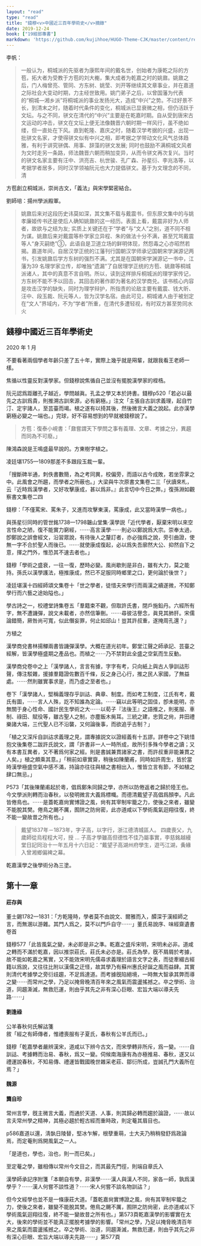 ```yaml
---
layout: "read"
type: "read"
title: "錢穆<v>中國近三百年學術史</v>摘錄"
date: 2019-12-24
book: ["19經部專書"]
markdown: 'https://github.com/kujihhoe/HUGO-Theme-CJK/master/content/read/19-經部專書/005-學術史.md'
---
```


李帆：

> 一般认为，桐城派的先驱者为康熙年间的戴名世，创始者为康乾之际的方苞，拓大者为受教于方苞的刘大櫆，集大成者为乾嘉之时的姚鼐。姚鼐之后，门人梅曾亮、管同、方东树、姚莹、刘开等继续其文章事业，并在嘉道之际社会大变动时期，力主经世致用。姚门弟子之后，以曾国藩为代表的“桐城—湘乡派”将桐城派的事业发扬光大，造成“中兴”之势。不过好景不长，到清末之时，随着时代条件的变化，桐城派已显衰微之相，但仍活跃于文坛。与之不同，骈文在清代的“中兴”主要是在乾嘉时期。自从受到唐宋古文运动的冲击，骈文在文坛上便无法像魏晋六朝时期一样风行，虽不绝如缕，但一直处在下风。直到乾隆、嘉庆之时，随着汉学考据的兴盛，出现一批骈文名家，才使得骈文似有中兴之相，即考据之学带动文化风气总体趋雅，有利于讲究骈偶、用事、辞藻的骈文发展; 同时也鼓励不满桐城文风者为文时走另一条路，师法魏晋六朝而稍加变异，从而令骈文再次复兴。当时的骈文名家主要有汪中、洪亮吉、杭世骏、孔广森、孙星衍、李兆洛等，以考据学者居多，同时汉学领袖阮元也大力提倡骈文。基于为文理念的不同，清

方苞創立桐城派，崇尚古文，「義法」與宋學緊密結合。

劉師培：揚州學派殿軍。

> 姚鼐后来对这段历史讳莫如深，其文集不载与戴震书，但<v>东原文集</v>中的<v>与姚孝廉姬传书</v>还是使后人确知姚鼐的这一经历。表面上看，戴震非好为人师者，故欲与之结为友; 实质上关键还在于“学者”与“文人”之别，道不同不相为谋。姚鼐后来对戴震等朴学家立异程、朱的做法十分不满，甚至咒骂戴震等人“身灭嗣绝”③，此语自是卫道立场的鲜明体现，然怨毒之心亦昭然若揭。嘉道年间，自居汉学正统的江藩刊行<v>国朝汉学师承记</v><v>国朝宋学渊源记</v>两书，引发姚鼐后学方东树的强烈不满。尤其是在<v>国朝宋学渊源记</v>一书中，江藩为39 名理学家立传，却唯独“遗漏”了自居理学正统的方苞、姚鼐等桐城派诸人，其中的真意不言自明。所以，读到这样排斥桐城派的理学家传记，方东树不能不予以回击，其回击的著作即为著名的<v>汉学商兑</v>。该书核心内容是攻击汉学的缺失，同时为理学辩护，所指责的论敌主要有戴震、钱大昕、汪中、段玉裁、阮元等人，皆为汉学名宿。由此可见，桐城诸人由于被划定在“文人”界域内，不为“学者”所重，在清代多遭轻视，有时双方甚至势同水火

## 錢穆<v>中國近三百年學術史</v>

2020 年 1 月

不要看著兩個學者年齡只差了五十年，實際上幾乎就是㒳輩，就跟我看王老師一樣。

焦循以性靈反對漢學家。但錢穆說焦循自己並沒有擺脫漢學家的桎梏。

阮元認爲距離孔子越近，學問越眞。孔孟之學又本於詩書。錢穆p520「若必以最先之古訓爲貴，則推溯古訓來源，必有窮極。」注文「主張自古訓求義理，起自竹汀、定宇諸人，至芸臺而竭。植之遂有以掎其後，然後微言大義之說起。此亦漢學窮極必變之一端也。」完球，好不容易想到的早就被錢穆說了。

> 方苞：<v>復泰小峴書</v>：「鼐嘗謂天下學問之事有義理、文章、考據之分，異趨而同為不可廢。」

陳鴻森說是王鳴盛最早說的。方東樹字植之。

凌廷堪1755—1809那差不多跟段玉裁一輩。

「搜斷碑半通，刺佚書數簡，為之考同異，校偏旁，而語以古今成敗，若坐雰雺之中。此風會之所趨，而學者之所蔽也。」<v>大梁與牛次原書</v>文集卷二三「伏讀來札，云『近時爲漢學者，又好攻擊康成，甚以爲非。』此言切中今日之弊。」<v>復孫淵如觀察書</v>文集卷二四

錢穆：「不僅罵宋、罵朱子，又進而攻擊東漢，罵康成，此又當時漢學一病也。」

與孫星衍同時的管世銘1738—1798<v>韞山堂集·漢學説</v>「近代學者，厭棄宋明以來空言性命之陋，復不能實力窮經，⋯⋯高言漢學⋯⋯則必以鄭說爲大宗。崇奉太過，卽鄭說之誤會經文，沿習眾說，有待後人之釐訂者，亦必強爲之說，旁引曲證，使無一字不合於聖人而後已。⋯⋯就使康成復起，必以爲失吾廓然大公、抑然自下之意，揮之門外，惟恐其不速去者也。」

錢穆「學術之盛衰，一往一復，歷時必變。風尚歇則是非白，雖有大力，莫之能持。孫氏以漢學護法，極推康成，然已不足服同時鄉里之口，更何論於後世？」

凌廷堪<v>漢十四經師頌</v>文集卷十「世之學者，徒惜夫宋學行而兩漢之續遂微，不知鄭學行而六藝之途始隘也。」

<v>學古詩之一</v>，<v>校禮堂詩集卷五</v>「羣籍束不觀，但取許氏書，閉戶施鉛丹。六經所有字，無不遭譏彈，說文未載者，亦然信筆刪。⋯⋯尋彼沽譽念，眞見其肺肝。宋儒論錯簡，厥咎尚可寬，似此僭妄罪，何止如邱山！豈其許叔重，遂掩周孔還？」

方植之

<v>漢學商兌</v><v>書林揚觶</v>兩書皆譏彈漢學。大概在道光初年。鄭堂<n>江聲</n>之師承記、芸臺之經解，皆漢學極盛期之產品也。而植之⋯⋯乃不禁對此全盛之空氣而生反動。

<v>漢學商兌</v>卷中之上「漢學諸人，言言有據，字字有考，只向紙上與古人爭訓詁形聲，傳注駁雜，援據羣籍證佐數百千條，反之身己心行，推之民人家國，了無益處。⋯⋯然則雖實事求是，而乃虛之至者也。」

卷下「漢學諸人，堅稱義理存乎訓詁、典章、制度。而如<v>考工</v>制度，江氏有考，戴氏有圖，⋯⋯言人人殊，訖不知誰為定論。⋯⋯竊以此等明之固佳，卽未能明，亦無關于身心性命、國計民生學術之大⋯⋯以荀子『法後王』之語推之，則冕服、車制、祿田、賦役等，雖古聖人之制，亦塵飯木胔耳。三統之建，忠質之尙，井田禮樂諸大端，三代聖人已不沿襲，又何論後事，而欲追乎古制？」

「植之又深斥自訓詁求義理之見，謂專據説文以證經義有十五謬。<n>詳卷中之下姚<v>惜抱文後集</v>卷二跋許氏說文，謂「許書非一人一時所成，故所引多殊今學者之讀；又有本書互異者，又不著爲何家之經。則是書誠兼貫諸家之書，而許叔重非能兼貫之人矣。」植之頗乘其意。</n>」「稍前如章實齋，稍後如陳蘭甫，同時如許周生，皆於當時漢學極盛空氣中感不滿，持論亦往往與植之書相出入，惟皆立言有節，不如植之肆口無忌。」

P573「其後陳蘭甫起於粵，倡爲鄭朱同歸之學，亦所以防倦返者之歸於陸王也。今文學派則轉而治春秋，以發明微言大義爲標幟。而德清戴望子高倡爲顏李。凡此皆倦鳥也。⋯⋯是蓋乾嘉尙實博證之風，尙有其宰制牢籠之力，使後之來者，雖變不能脫其樊。倦鳥之颺不厲，囿阱之防尙密，此亦道咸以下學術風氣迴翔往復，終不能一變故昔之所有也。」

> 戴望<n>1837年－1873年</n>，字子高，以字行，浙江德清城區人。 四歲喪父，九歲師從烏程程大可，授 ... 子高才學雖高但德性不佳乃屬事實，李慈銘<v>越縵堂日記</v>同治十一年五月十六日記：“戴望子高湖州府學生，遊丐江湖，夤緣入曾湘鄉偏裨之幕。

乾嘉漢學之後學術分為三塗。

## 第十一章

#### 莊存與

董士錫<n>1782—1831</n>：「方乾隆時，學者莫不由說文、爾雅而入，醰深于漢經師之言，而無溷以游雜。其門人爲之，莫不以門戶自守⋯⋯」<n>董氏易說序、味經齋遺書卷首</n>

錢穆577「此皆風氣之變，未必即是非之準。乾嘉之盛斥宋明，宋明未必非。道咸之轉而不滿於乾嘉，因以推崇莊氏，莊氏未必亦是。莊氏為學，旣不屑屑於考據，故不能如乾嘉之篤實，又不能效宋明先儒尋求義理於語言文字之表，而徒牽綴古經籍以爲說，又往往比附以漢儒之迂怪，故其學乃有蘇州惠氏好誕之風而益肆。其實則清代考據學之旁衍歧趨，不足爲達道。而考據旣陷絕境，一時無大智承其弊而導之變⋯⋯而常州之學，乃足以掩脅晚清百年來之風氣而震盪搖撼之。卒之學術、治道，同趨澌滅，無救厄運，則由乎其先之非有深心巨眼、宏旨大端以導夫先路⋯⋯」

#### 劉逢祿

<v>公羊春秋何氏解詁箋</v>敘「經之有師傳者，惟禮喪服有子夏氏，春秋有公羊氏而已。」

錢穆「乾嘉學者嚴辨漢宋，道咸以下辨今古文，而宋學轉非所斥，爲一變。⋯⋯自訓詁、考據轉而治易、春秋，爲又一變。伺候南海康有為亦極推易、春秋，遂又以禮運說春秋，不知易傳、禮運皆戰國晚世雜采老莊、鄒衍所成，豈誠孔門大義所在焉？」

#### 魏源

#### 龔自珍

常州言學，旣主微言大義，而通於天道、人事，則其歸必轉而趨於論證，⋯⋯故以言夫常州學之精神，其極必趨於輕古經而重時政，則定菴其眉目也。

p586嘉道以還，淸埶日陵替，堅冰乍解，根孽重萌，士大夫乃稍稍發舒爲政論焉，而定菴則爲開風氣之一人。

「是道也，學也，治也，則一而已矣。」

至定菴之學，雖相傳以常州今文目之，而其最先門徑，則端自章氏入

<v>漢學師承記</v>序附箋「本朝自有學，非漢學⋯⋯漢人與漢人不同，家各一師，孰爲漢學乎？⋯⋯漢人何嘗不談性道？⋯⋯宋人何嘗不談名物訓詁？」



但今文經學也並不是一條康莊大道。「蓋乾嘉尙實博證之風，尙有其宰制牢籠之力，使後之來者，雖變不能脫其樊。倦鳥之颺不厲，囿阱之防尙密，此亦道咸以下學術風氣迴翔往復，終不能一變故昔之所有也。」<n>第573頁</n>乾嘉漢學的影響實在太大，後來的學術並不能真正擺脫考據學的影響。「常州之學，乃足以掩脅晚清百年來之風氣而震盪搖撼之。卒之學術、治道，同趨澌滅，無救厄運，則由乎其先之非有深心巨眼、宏旨大端以導夫先路⋯⋯」<n>第577頁</n>
